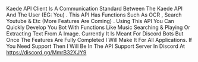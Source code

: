 Kaede API Client Is A Communication Standard Between The Kaede API And The User (EG: You) . This API Has Functions Such As OCR , Search Youtube & Etc (More Features Are Coming) . Using This API You Can Quickly Develop You Bot With Functions Like Music Searching & Playing Or Extracting  Text From A Image. Currently It Is Meant For Discord Bots But Once The Features Are Fully Completed I Will Make It For All Applications. If You Need Support Then I Will Be In The API Support Server In Discord At https://discord.gg/MmrB32XJY9